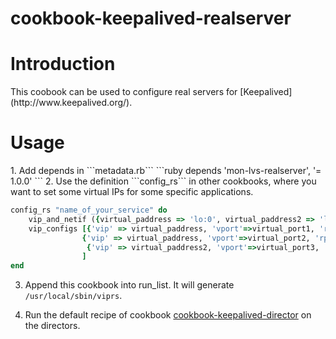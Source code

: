 cookbook-keepalived-realserver
==============================
<H1>Introduction</H1>
This coobook can be used to configure real servers for [Keepalived](http://www.keepalived.org/). 
<H1>Usage</H1>
1. Add depends in ```metadata.rb```
```ruby
depends          'mon-lvs-realserver', '= 1.0.0'
```
2. Use the definition ```config_rs``` in other cookbooks, where you want to set some virtual IPs for some specific applications. 

```ruby 
config_rs "name_of_your_service" do
    vip_and_netif ({virtual_paddress => 'lo:0', virtual_paddress2 => 'lo:1'})
    vip_configs [{'vip' => virtual_paddress, 'vport'=>virtual_port1, 'rport'=>real_port1,'weight'=>'100'},
                {'vip' => virtual_paddress, 'vport'=>virtual_port2, 'rport'=>real_port2,'weight'=>'100'},
                 {'vip' => virtual_paddress2, 'vport'=>virtual_port3, 'rport'=>real_port3,'weight'=>'100'} 
                ]
end
```
3. Append this cookbook into run_list. It will generate ```/usr/local/sbin/viprs```.

4. Run the default recipe of cookbook [cookbook-keepalived-director](https://github.com/sbbird/cookbook-keepalived-director) on the directors. 

